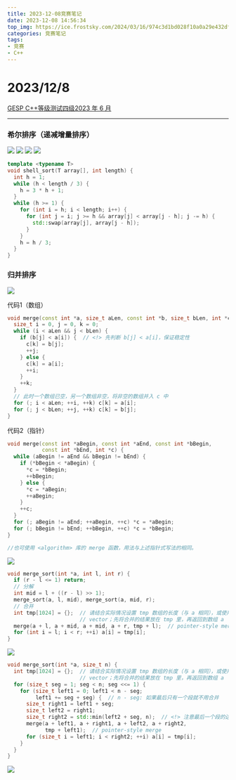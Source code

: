 ```yaml
---
title: 2023-12-08竞赛笔记
date: 2023-12-08 14:56:34
top_img: https://ice.frostsky.com/2024/03/16/974c3d1bd028f10a0a29e432dfc42f8d.png
categories: 竞赛笔记
tags:
- 竞赛
- C++
---
```


# 2023/12/8

[GESP C++等级测试四级2023 年 6 ⽉](https://www.luogu.com.cn/paste/ezkicu9o)



------------
### 希尔排序（递减增量排序）
![](https://cdn.luogu.com.cn/upload/image_hosting/5wm6aw4i.png)
![](https://cdn.luogu.com.cn/upload/image_hosting/uz4vkwph.png)
![](https://cdn.luogu.com.cn/upload/image_hosting/e917hqto.png)
![](https://cdn.luogu.com.cn/upload/image_hosting/a94h2v16.png)
```cpp
template <typename T>
void shell_sort(T array[], int length) {
  int h = 1;
  while (h < length / 3) {
    h = 3 * h + 1;
  }
  while (h >= 1) {
    for (int i = h; i < length; i++) {
      for (int j = i; j >= h && array[j] < array[j - h]; j -= h) {
        std::swap(array[j], array[j - h]);
      }
    }
    h = h / 3;
  }
}
```

### 归并排序
![](https://cdn.luogu.com.cn/upload/image_hosting/c74uwr88.png)

代码1（数组）
```cpp
void merge(const int *a, size_t aLen, const int *b, size_t bLen, int *c) {
  size_t i = 0, j = 0, k = 0;
  while (i < aLen && j < bLen) {
    if (b[j] < a[i]) {  // <!> 先判断 b[j] < a[i]，保证稳定性
      c[k] = b[j];
      ++j;
    } else {
      c[k] = a[i];
      ++i;
    }
    ++k;
  }
  // 此时一个数组已空，另一个数组非空，将非空的数组并入 c 中
  for (; i < aLen; ++i, ++k) c[k] = a[i];
  for (; j < bLen; ++j, ++k) c[k] = b[j];
}
```

代码2（指针）
```cpp
void merge(const int *aBegin, const int *aEnd, const int *bBegin,
           const int *bEnd, int *c) {
  while (aBegin != aEnd && bBegin != bEnd) {
    if (*bBegin < *aBegin) {
      *c = *bBegin;
      ++bBegin;
    } else {
      *c = *aBegin;
      ++aBegin;
    }
    ++c;
  }
  for (; aBegin != aEnd; ++aBegin, ++c) *c = *aBegin;
  for (; bBegin != bEnd; ++bBegin, ++c) *c = *bBegin;
}

//也可使用 <algorithm> 库的 merge 函数，用法与上述指针式写法的相同。
```

![](https://cdn.luogu.com.cn/upload/image_hosting/3uwny2jd.png)
```cpp
void merge_sort(int *a, int l, int r) {
  if (r - l <= 1) return;
  // 分解
  int mid = l + ((r - l) >> 1);
  merge_sort(a, l, mid), merge_sort(a, mid, r);
  // 合并
  int tmp[1024] = {};  // 请结合实际情况设置 tmp 数组的长度（与 a 相同），或使用
                       // vector；先将合并的结果放在 tmp 里，再返回到数组 a
  merge(a + l, a + mid, a + mid, a + r, tmp + l);  // pointer-style merge
  for (int i = l; i < r; ++i) a[i] = tmp[i];
}
```

![](https://cdn.luogu.com.cn/upload/image_hosting/7trlv4o9.png)

```cpp
void merge_sort(int *a, size_t n) {
  int tmp[1024] = {};  // 请结合实际情况设置 tmp 数组的长度（与 a 相同），或使用
                       // vector；先将合并的结果放在 tmp 里，再返回到数组 a
  for (size_t seg = 1; seg < n; seg <<= 1) {
    for (size_t left1 = 0; left1 < n - seg;
         left1 += seg + seg) {  // n - seg: 如果最后只有一个段就不用合并
      size_t right1 = left1 + seg;
      size_t left2 = right1;
      size_t right2 = std::min(left2 + seg, n);  // <!> 注意最后一个段的边界
      merge(a + left1, a + right1, a + left2, a + right2,
            tmp + left1);  // pointer-style merge
      for (size_t i = left1; i < right2; ++i) a[i] = tmp[i];
    }
  }
}
```

![](https://cdn.luogu.com.cn/upload/image_hosting/2yb4cj9w.png)
